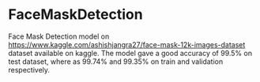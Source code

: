 # FaceMaskDetection
 
Face Mask Detection model on https://www.kaggle.com/ashishjangra27/face-mask-12k-images-dataset dataset available on kaggle. 
The model gave a good accuracy of 99.5% on test dataset, where as 99.74% and 99.35% on train and validation respectively.